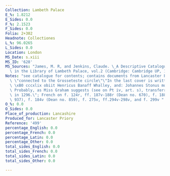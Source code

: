 ```yaml
---
Collection: Lambeth Palace
E_%: 1.8212
E_Sides: 0.0
F_%: 2.1523
F_Sides: 0.0
Folia: 2+302
Headnote: Collectiones
L_%: 96.0265
L_Sides: 0.0
Location: London
MS_Date: s.xiii
MS_ID: '628'
MS_Sources: "James, M. R, and Jenkins, Claude. \_A Descriptive Catalogue of the Manuscripts\
  \ in the Library of Lambeth Palace, vol.2 (Cambridge: Cambridge UP, 1932); http://www.dimev.net/Records.php?MSS=Lam499"
Notes: "see catalogue for contents; contains documents from Lancaster Priory; perhaps\
  \ \"connected to the Grosseteste circle\"\"In the last cover is written: A. d. m\
  \ \xB0 cccxlix obiit Henricus Banaff Whalley, and: Johannes Stonus monachus in Whalley/.\
  \ Probably, as Miss Graham suggests (see on Pt iv, art. s), transferred from Stanlaw\
  \ in 1296.\"; French on f. 124r, ff. 187v-188r (Dean no. 670), f. 188r (Dean no.\
  \ 937), f. 184v (Dean no. 859), f. 275v, ff.294v-298v, and f. 299v "
O_%: 0.0
O_Sides: 0.0
Place_of_production: Lancashire
Produced_for: Lancaster Priory
Reference: '499'
percentage_English: 0.0
percentage_French: 0.0
percentage_Latin: 0.0
percentage_Other: 0.0
total_sides_English: 0.0
total_sides_French: 0.0
total_sides_Latin: 0.0
total_sides_Other: 0.0

---
```


